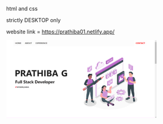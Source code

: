 html and css

strictly DESKTOP only

website link = https://prathiba01.netlify.app/
<p>
  <img width=80% src ="images/website_demo.png">
</p>

